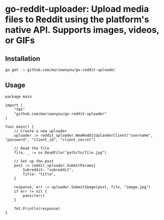# go-reddit-uploader: Upload media files to Reddit using the platform's native API. Supports images, videos, or GIFs


## Installation

```bash
go get -u github.com/mariownyou/go-reddit-uploader
```

## Usage

```golang
package main

import (
    "fmt"
    "github.com/mariownyou/go-reddit-uploader"
)

func main() {
    // Create a new uploader
    uploader := reddit_uploader.NewRedditUplaoderClient("username", "password", "client_id", "client_secret")

    // Read the file
    file, _ := os.ReadFile("path/to/file.jpg")

    // Set up the post
    post := reddit_uploader.SubmitParams{
        Subreddit: "subreddit",
        Title: "title",
    }

    response, err := uploader.SubmitImage(post, file, "image.jpg")
    if err != nil {
        panic(err)
    }

    fmt.Println(response)
}
```

